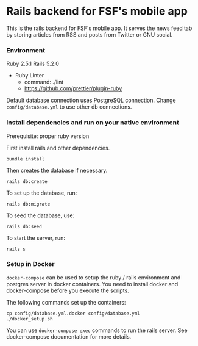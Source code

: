# Rails backend for FSF's mobile app

This is the rails backend for FSF's mobile app. It serves the news feed tab by storing articles from RSS and posts from Twitter or GNU social.

### Environment

Ruby 2.5.1
Rails 5.2.0

- Ruby Linter
  - command: ./lint
  - https://github.com/prettier/plugin-ruby

Default database connection uses PostgreSQL connection. Change `config/database.yml` to use other db connections.

### Install dependencies and run on your native environment

Prerequisite: proper ruby version

First install rails and other dependencies.

```
bundle install
```

Then creates the database if necessary.

```
rails db:create
```

To set up the database, run:

```
rails db:migrate
```

To seed the database, use:

```
rails db:seed
```

To start the server, run:

```
rails s
```

### Setup in Docker

`docker-compose` can be used to setup the ruby / rails environment and postgres server in docker containers. You need to install docker and docker-compose before you execute the scripts.

The following commands set up the containers:

```
cp config/database.yml.docker config/database.yml
./docker_setup.sh
```

You can use `docker-compose exec` commands to run the rails server. See docker-compose documentation for more details.

